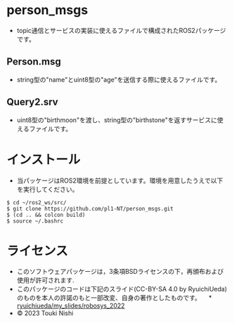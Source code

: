 # person_msgs
  * topic通信とサービスの実装に使えるファイルで構成されたROS2パッケージです。
## Person.msg
  * string型の"name"とuint8型の"age"を送信する際に使えるファイルです。
## Query2.srv
  * uint8型の"birthmoon"を渡し、string型の"birthstone"を返すサービスに使えるファイルです。
# インストール
  * 当パッケージはROS2環境を前提としています。環境を用意したうえで以下を実行してください。
  ```
  $ cd ~/ros2_ws/src/
  $ git clone https://github.com/pl1-NT/person_msgs.git
  $ (cd .. && colcon build)
  $ source ~/.bashrc 
  ```
# ライセンス
  * このソフトウェアパッケージは，3条項BSDライセンスの下，再頒布および使用が許可されます.
  * このパッケージのコードは下記のスライド(CC-BY-SA 4.0 by RyuichiUeda)のものを本人の許諾のもと一部改変、自身の著作としたものです。
　* [ryuichiueda/my_slides/robosys_2022](https://github.com/ryuichiueda/my_slides/tree/master/robosys_2022/ "利用したスライド")
  * © 2023 Touki Nishi
